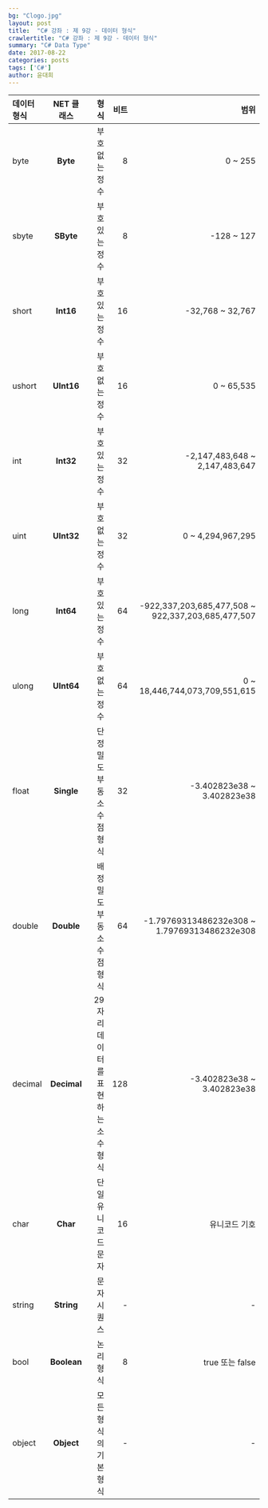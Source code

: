 ```yaml
---
bg: "Clogo.jpg"
layout: post
title:  "C# 강좌 : 제 9강 - 데이터 형식"
crawlertitle: "C# 강좌 : 제 9강 - 데이터 형식"
summary: "C# Data Type"
date: 2017-08-22
categories: posts
tags: ['C#']
author: 윤대희
---
```


| 데이터 형식    | NET 클래스     | 형식                 | 비트               | 범위                 |
| :------------ | :------------------: | -------------------: | ----------: | -------------------: |
| byte     | **Byte**          | 부호 없는 정수 | 8 | 0 ~ 255 |
| sbyte    | **SByte**      | 부호 있는 정수 | 8  |  -128 ~ 127 |
| short    | **Int16**      | 부호 있는 정수 | 16 | -32,768 ~ 32,767 |
| ushort    | **UInt16**      | 부호 없는 정수 | 16 | 0 ~ 65,535|
| int    | **Int32**      | 부호 있는 정수 | 32 | -2,147,483,648 ~ 2,147,483,647 |
| uint    | **UInt32**      | 부호 없는 정수 | 32 | 0 ~ 4,294,967,295 |
| long | **Int64**      | 부호 있는 정수 | 64 | -922,337,203,685,477,508 ~ 922,337,203,685,477,507|
| ulong    | **UInt64**      | 부호 없는 정수 | 64 | 0 ~ 18,446,744,073,709,551,615 |
| float    | **Single**      | 단정밀도 부동 소수점 형식 | 32 | -3.402823e38 ~ 3.402823e38 |
| double    | **Double**      | 배정밀도 부동 소수점 형식 | 64 | -1.79769313486232e308 ~ 1.79769313486232e308 |
| decimal | **Decimal**      | 29자리 데이터를 표현하는 소수 형식 | 128 | -3.402823e38 ~ 3.402823e38 |
| char    | **Char**      | 단일 유니코드 문자 | 16 | 유니코드 기호 |
| string    | **String**      | 문자 시퀀스 | - | - |
| bool    | **Boolean**      | 논리 형식 | 8 | true 또는 false |
| object    | **Object**      |  모든 형식의 기본 형식 | - | - |

